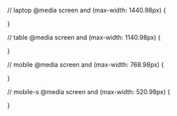 // laptop
@media screen and (max-width: 1440.98px) {

}

// table
@media screen and (max-width: 1140.98px) {

}


// mobile
@media screen and (max-width: 768.98px) {

}

// mobile-s
@media screen and (max-width: 520.98px) {

}